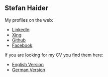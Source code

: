 ## Stefan Haider

My profiles on the web:

* [LinkedIn](https://at.linkedin.com/in/sthaider)
* [Xing](https://www.xing.com/profile/Stefan_Haider10)
* [Github](https://github.com/haidelber)
* [Facebook](https://www.facebook.com/haidelber)

If you are looking for my CV you find them here:

* [English Version](/files/cv_en_StefanHaider.pdf)
* [German Version](/files/cv_de_StefanHaider.pdf)
